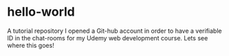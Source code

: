 # hello-world
A tutorial repository
I opened a Git-hub account in order to have a verifiable ID in the chat-rooms for my Udemy web development course. Lets see where this goes!
